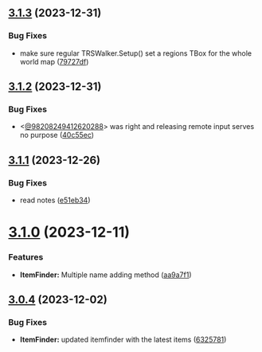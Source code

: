 ## [3.1.3](https://github.com/Torwent/SRL-T/compare/v3.1.2...v3.1.3) (2023-12-31)


### Bug Fixes

* make sure regular TRSWalker.Setup() set a regions TBox for the whole world map ([79727df](https://github.com/Torwent/SRL-T/commit/79727df27eab66110e36ebf2da46673527bd5349))



## [3.1.2](https://github.com/Torwent/SRL-T/compare/v3.1.1...v3.1.2) (2023-12-31)


### Bug Fixes

* <[@98208249412620288](https://github.com/98208249412620288)> was right and releasing remote input serves no purpose ([40c55ec](https://github.com/Torwent/SRL-T/commit/40c55ece68a38fa2af328c2cf963b85c3d64e254))



## [3.1.1](https://github.com/Torwent/SRL-T/compare/v3.1.0...v3.1.1) (2023-12-26)


### Bug Fixes

* read notes ([e51eb34](https://github.com/Torwent/SRL-T/commit/e51eb342ee15d4bcca6beecb20940eeba442c4c8))



# [3.1.0](https://github.com/Torwent/SRL-T/compare/v3.0.4...v3.1.0) (2023-12-11)


### Features

* **ItemFinder:** Multiple name adding method ([aa9a7f1](https://github.com/Torwent/SRL-T/commit/aa9a7f19b8d2ef4c757576b4f2d805cd6cba8e74))



## [3.0.4](https://github.com/Torwent/SRL-T/compare/v3.0.3...v3.0.4) (2023-12-02)


### Bug Fixes

* **ItemFinder:** updated itemfinder with the latest items ([6325781](https://github.com/Torwent/SRL-T/commit/6325781a175311da0dab51fa131a3179659d305c))



